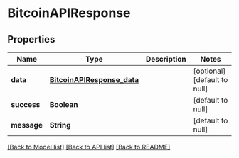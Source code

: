 # BitcoinAPIResponse
## Properties

| Name | Type | Description | Notes |
|------------ | ------------- | ------------- | -------------|
| **data** | [**BitcoinAPIResponse_data**](BitcoinAPIResponse_data.md) |  | [optional] [default to null] |
| **success** | **Boolean** |  | [default to null] |
| **message** | **String** |  | [default to null] |

[[Back to Model list]](../README.md#documentation-for-models) [[Back to API list]](../README.md#documentation-for-api-endpoints) [[Back to README]](../README.md)

